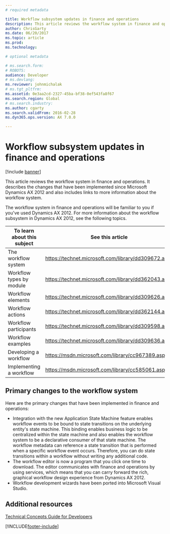 ```yaml
---
# required metadata

title: Workflow subsystem updates in finance and operations
description: This article reviews the workflow system in finance and operations.
author: ChrisGarty
ms.date: 06/20/2017
ms.topic: article
ms.prod: 
ms.technology: 

# optional metadata

# ms.search.form: 
# ROBOTS: 
audience: Developer
# ms.devlang: 
ms.reviewer: johnmichalak
# ms.tgt_pltfrm: 
ms.assetid: 0e3aa2cd-2327-45ba-bf38-0ef543fa8f67
ms.search.region: Global
# ms.search.industry: 
ms.author: cgarty
ms.search.validFrom: 2016-02-28
ms.dyn365.ops.version: AX 7.0.0

---
```


# Workflow subsystem updates in finance and operations

[!include [banner](../includes/banner.md)]

This article reviews the workflow system in finance and operations. It describes the changes that have been implemented since Microsoft Dynamics AX 2012 and also includes links to more information about the workflow system. 

The workflow system in finance and operations will be familiar to you if you've used Dynamics AX 2012. For more information about the workflow subsystem in Dynamics AX 2012, see the following topics.

| To learn about this subject | See this article                                             |
|-----------------------------|------------------------------------------------------------|
| The workflow system         | <https://technet.microsoft.com/library/dd309672.aspx> |
| Workflow types by module    | <https://technet.microsoft.com/library/dd362043.aspx> |
| Workflow elements           | <https://technet.microsoft.com/library/dd309626.aspx> |
| Workflow actions            | <https://technet.microsoft.com/library/dd362144.aspx> |
| Workflow participants       | <https://technet.microsoft.com/library/dd309598.aspx> |
| Workflow examples           | <https://technet.microsoft.com/library/dd309636.aspx> |
| Developing a workflow       | <https://msdn.microsoft.com/library/cc967389.aspx>    |
| Implementing a workflow     | <https://msdn.microsoft.com/library/cc585061.aspx>    |

## Primary changes to the workflow system
Here are the primary changes that have been implemented in finance and operations:

-   Integration with the new Application State Machine feature enables workflow events to be bound to state transitions on the underlying entity's state machine. This binding enables business logic to be centralized within the state machine and also enables the workflow system to be a declarative consumer of that state machine. The workflow metadata can reference a state transition that is performed when a specific workflow event occurs. Therefore, you can do state transitions within a workflow without writing any additional code.
-   The workflow editor is now a program that you click one time to download. The editor communicates with finance and operations by using services, which means that you can carry forward the rich, graphical workflow design experience from Dynamics AX 2012.
-   Workflow development wizards have been ported into Microsoft Visual Studio.


## Additional resources

[Technical Concepts Guide for Developers](../dev-tools/developer-home-page.md)





[!INCLUDE[footer-include](../../../includes/footer-banner.md)]
